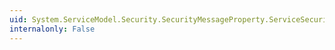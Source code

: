 ```yaml
---
uid: System.ServiceModel.Security.SecurityMessageProperty.ServiceSecurityContext
internalonly: False
---
```

